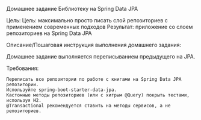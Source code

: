 Домашнее задание
Библиотеку на Spring Data JPA

Цель:
Цель: максимально просто писать слой репозиториев с применением современных подходов
Результат: приложение со слоем репозиториев на Spring Data JPA


Описание/Пошаговая инструкция выполнения домашнего задания:

Домашнее задание выполняется переписыванием предыдущего на JPA.

Требования:

    Переписать все репозитории по работе с книгами на Spring Data JPA репозитории.
    Используйте spring-boot-starter-data-jpa.
    Кастомные методы репозиториев (или с хитрым @Query) покрыть тестами, используя H2.
    @Transactional рекомендуется ставить на методы сервисов, а не репозиториев.